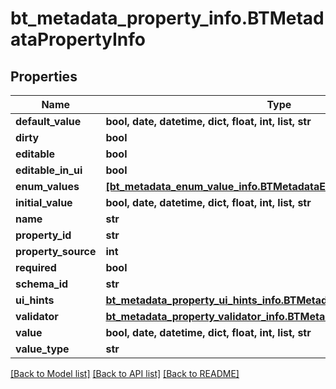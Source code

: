 # bt_metadata_property_info.BTMetadataPropertyInfo

## Properties
Name | Type | Description | Notes
------------ | ------------- | ------------- | -------------
**default_value** | **bool, date, datetime, dict, float, int, list, str** |  | [optional] 
**dirty** | **bool** |  | [optional] 
**editable** | **bool** |  | [optional] 
**editable_in_ui** | **bool** |  | [optional] 
**enum_values** | [**[bt_metadata_enum_value_info.BTMetadataEnumValueInfo]**](BTMetadataEnumValueInfo.md) |  | [optional] 
**initial_value** | **bool, date, datetime, dict, float, int, list, str** |  | [optional] 
**name** | **str** |  | [optional] 
**property_id** | **str** |  | [optional] 
**property_source** | **int** |  | [optional] 
**required** | **bool** |  | [optional] 
**schema_id** | **str** |  | [optional] 
**ui_hints** | [**bt_metadata_property_ui_hints_info.BTMetadataPropertyUiHintsInfo**](BTMetadataPropertyUiHintsInfo.md) |  | [optional] 
**validator** | [**bt_metadata_property_validator_info.BTMetadataPropertyValidatorInfo**](BTMetadataPropertyValidatorInfo.md) |  | [optional] 
**value** | **bool, date, datetime, dict, float, int, list, str** |  | [optional] 
**value_type** | **str** |  | [optional] 

[[Back to Model list]](../README.md#documentation-for-models) [[Back to API list]](../README.md#documentation-for-api-endpoints) [[Back to README]](../README.md)


